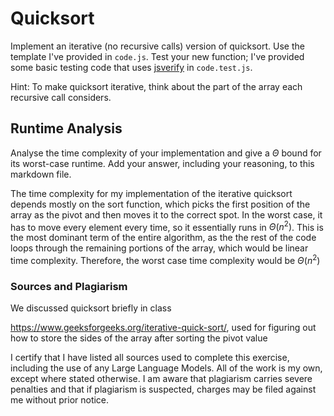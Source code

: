 # Quicksort

Implement an iterative (no recursive calls) version of quicksort. Use the
template I've provided in `code.js`. Test your new function; I've provided some
basic testing code that uses [jsverify](https://jsverify.github.io/) in
`code.test.js`.

Hint: To make quicksort iterative, think about the part of the array each
recursive call considers.

## Runtime Analysis

Analyse the time complexity of your implementation and give a $\Theta$ bound for
its worst-case runtime. Add your answer, including your reasoning, to this
markdown file.

The time complexity for my implementation of the iterative quicksort depends mostly on the sort function, which picks the first position of the array as the pivot and then moves it to the correct spot. In the worst case, it has to move every element every time, so it essentially runs in $\Theta(n^2)$. This is the most dominant term of the entire algorithm, as the the rest of the code loops through the remaining portions of the array, which would be linear time complexity. Therefore, the worst case time complexity would be $\Theta(n^2)$

### Sources and Plagiarism 

We discussed quicksort briefly in class 

https://www.geeksforgeeks.org/iterative-quick-sort/, used for figuring out how to store the sides of the array after sorting the pivot value 

I certify that I have listed all sources used to complete this exercise, including the use of any Large Language Models. All of the work is my own, except where stated otherwise. I am aware that plagiarism carries severe penalties and that if plagiarism is suspected, charges may be filed against me without prior notice.
